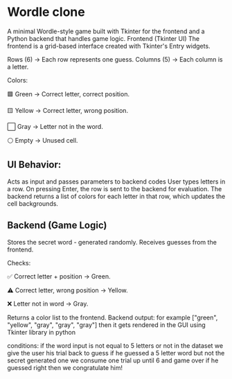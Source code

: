 # Wordle clone

A minimal Wordle-style game built with Tkinter for the frontend and a Python backend that handles game logic.
Frontend (Tkinter UI)
The frontend is a grid-based interface created with Tkinter's Entry widgets.

Rows (6) → Each row represents one guess.
Columns (5) → Each column is a letter.

Colors:

🟩 Green → Correct letter, correct position.

🟨 Yellow → Correct letter, wrong position.

⬜ Gray → Letter not in the word.

⚪ Empty → Unused cell.

## UI Behavior:

Acts as input and passes parameters to backend codes
User types letters in a row.
On pressing Enter, the row is sent to the backend for evaluation.
The backend returns a list of colors for each letter in that row, which updates the cell backgrounds.

## Backend (Game Logic)
Stores the secret word - generated randomly.
Receives guesses from the frontend.

Checks:

✅ Correct letter + position → Green.

⚠️ Correct letter, wrong position → Yellow.

❌ Letter not in word → Gray.

Returns a color list to the frontend.
Backend output: for example ["green", "yellow", "gray", "gray", "gray"]
then it gets rendered in the GUI using Tkinter library in python

conditions: if the word input is not equal to 5 letters or not in the dataset we give the user his trial back to guess
if he guessed a 5 letter word but not the secret generated one we consume one trial up until 6 and game over
if he guessed right then we congratulate him!
